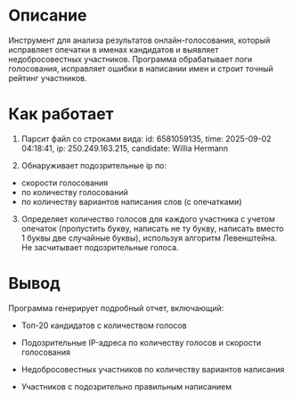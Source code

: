 #   Описание
Инструмент для анализа результатов онлайн-голосования, который исправляет опечатки в именах кандидатов и выявляет недобросовестных участников. Программа обрабатывает логи голосования, исправляет ошибки в написании имен и строит точный рейтинг участников.

#  Как работает
1) Парсит файл со строками вида: 
    id: 6581059135, time: 2025-09-02 04:18:41, ip: 250.249.163.215, candidate: Willia Hermann

2) Обнаруживает подозрительные ip по:
  - скорости голосования
  - по количеству голосований
  - по количеству вариантов написания слов (с опечатками)

3) Определяет количество голосов для каждого участника с учетом опечаток (пропустить букву, написать не ту букву, написать вместо 1 буквы две случайные буквы), используя алгоритм Левенштейна. Не засчитывает подозрительные голоса.
     
#  Вывод
Программа генерирует подробный отчет, включающий:

 - Топ-20 кандидатов с количеством голосов

 - Подозрительные IP-адреса по количеству голосов и скорости голосования

 - Недобросовестных участников по количеству вариантов написания

 - Участников с подозрительно правильным написанием

